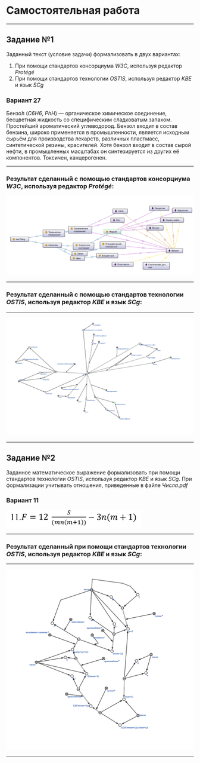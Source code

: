 
# Самостоятельная работа
---

## Задание №1	 
Заданный текст (условие задачи) формализовать в двух вариантах:
1. При помощи стандартов консорциума _W3C_, используя редактор _Protégé_
2. При помощи стандартов технологии _OSTIS_, используя редактор _KBE_ и
язык _SCg_			
### Вариант 27
Бензо́л (_C6H6_, _PhH_) — органическое химическое соединение, бесцветная жидкость со
специфическим сладковатым запахом. Простейший ароматический углеводород. Бензол входит
в состав бензина, широко применяется в промышленности, является исходным сырьём для
производства лекарств, различных пластмасс, синтетической резины, красителей. Хотя бензол
входит в состав сырой нефти, в промышленных масштабах он синтезируется из других её
компонентов. Токсичен, канцерогенен.

---
### Результат сделанный с помощью стандартов консорциума _W3C_, используя редактор _Protégé_:

![image](Z1(protege).png)

---
### Результат сделанный с помощью стандартов технологии _OSTIS_, используя редактор _KBE_ и язык _SCg_:
---

![image](KBE(1zadanie).png)

---
## Задание №2	
Заданное математическое выражение формализовать при помощи стандартов
технологии _OSTIS_, используя редактор _KBE_ и язык _SCg_. При формализации
учитывать отношения, приведенные в файле _Числа.pdf_
### Вариант 11

![image](Variant11(Z2).png)

---
### Результат сделанный при помощи стандартов технологии _OSTIS_, используя редактор _KBE_ и язык _SCg_:
---

![image](KBE(2zadanie).png)

---
